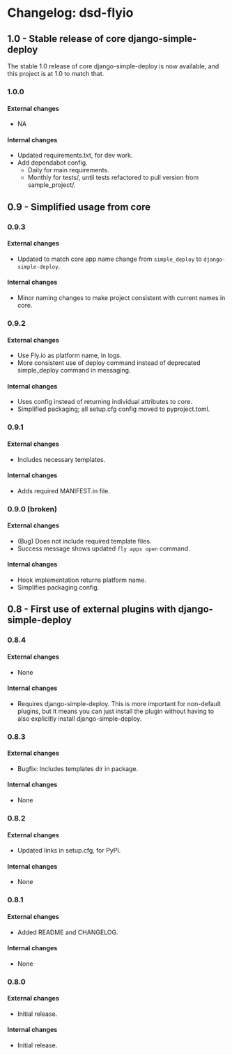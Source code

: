 Changelog: dsd-flyio
===

1.0 - Stable release of core django-simple-deploy
---

The stable 1.0 release of core django-simple-deploy is now available, and this project is at 1.0 to match that.

### 1.0.0

#### External changes

- NA

#### Internal changes

- Updated requirements.txt, for dev work.
- Add dependabot config.
  - Daily for main requirements.
  - Monthly for tests/, until tests refactored to pull version from sample_project/.

0.9 - Simplified usage from core
---

### 0.9.3

#### External changes

- Updated to match core app name change from `simple_deploy` to `django-simple-deploy`.

#### Internal changes

- Minor naming changes to make project consistent with current names in core.

### 0.9.2

#### External changes

- Use Fly.io as platform name, in logs.
- More consistent use of deploy command instead of deprecated simple_deploy command in messaging.

#### Internal changes

- Uses config instead of returning individual attributes to core.
- Simplified packaging; all setup.cfg config moved to pyproject.toml.

### 0.9.1

#### External changes

- Includes necessary templates.

#### Internal changes

- Adds required MANIFEST.in file.

### 0.9.0 (broken)

#### External changes

- (Bug) Does not include required template files.
- Success message shows updated `fly apps open` command.

#### Internal changes

- Hook implementation returns platform name.
- Simplifies packaging config.

0.8 - First use of external plugins with django-simple-deploy
---

### 0.8.4

#### External changes

- None

#### Internal changes

- Requires django-simple-deploy. This is more important for non-default plugins, but it means you can just install the plugin without having to also explicitly install django-simple-deploy.

### 0.8.3

#### External changes

- Bugfix: Includes templates dir in package.

#### Internal changes

- None

### 0.8.2

#### External changes

- Updated links in setup.cfg, for PyPI.

#### Internal changes

- None

### 0.8.1

#### External changes

- Added README and CHANGELOG.

#### Internal changes

- None

### 0.8.0

#### External changes

- Initial release.

#### Internal changes

- Initial release.